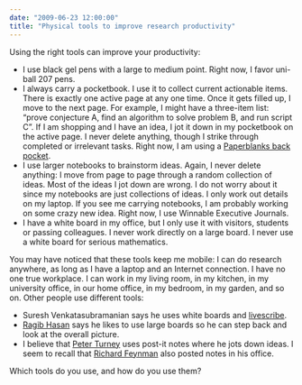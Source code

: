 ```yaml
---
date: "2009-06-23 12:00:00"
title: "Physical tools to improve research productivity"
---
```




Using the right tools can improve your productivity:

- I use black gel pens with a large to medium point. Right now, I favor uni-ball 207 pens.
- I always carry a pocketbook. I use it to collect current actionable items. There is exactly one active page at any one time. Once it gets filled up, I move to the next page. For example, I might have a three-item list: &ldquo;prove conjecture A, find an algorithm to solve problem B, and run script C&rdquo;. If I am shopping and I have an idea, I jot it down in my pocketbook on the active page. I never delete anything, though I strike through completed or irrelevant tasks. Right now, I am using a [Paperblanks back pocket](http://www.paperblanks.com/old_leather/backpocket.htm).
- I use larger notebooks to brainstorm ideas. Again, I never delete anything: I move from page to page through a random collection of ideas. Most of the ideas I jot down are wrong. I do not worry about it since my notebooks are just collections of ideas. I only work out details on my laptop. If you see me carrying notebooks, I am probably working on some crazy new idea. Right now, I use Winnable Executive Journals.
- I have a white board in my office, but I only use it with visitors, students or passing colleagues. I never work directly on a large board. I never use a white board for serious mathematics.

You may have noticed that these tools keep me mobile: I can do research anywhere, as long as I have a laptop and an Internet connection. I have no one true workplace. I can work in my living room, in my kitchen, in my university office, in our home office, in my bedroom, in my garden, and so on.
Other people use different tools:


- Suresh Venkatasubramanian says he uses white boards and [livescribe](http://www.livescribe.com/).
- [Ragib Hasan](http://www.ragibhasan.com/) says he likes to use large boards so he can step back and look at the overall picture.
- I believe that [Peter Turney](http://www.apperceptual.com/) uses post-it notes where he jots down ideas. I seem to recall that [Richard Feynman](https://en.wikipedia.org/wiki/Richard_Feynman) also posted notes in his office.


Which tools do you use, and how do you use them?</p>

